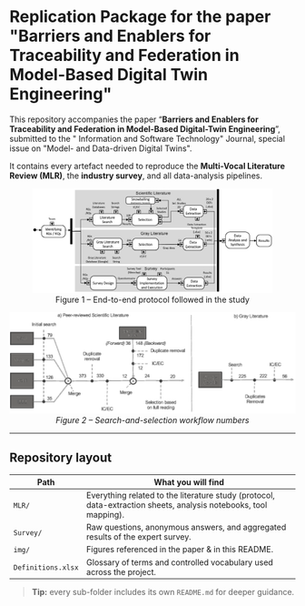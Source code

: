# Replication Package for the paper "Barriers and Enablers for Traceability and Federation in Model-Based Digital Twin Engineering"

This repository accompanies the paper “**Barriers and Enablers for Traceability and Federation in Model-Based Digital-Twin Engineering**”, submitted to the "
Information and Software Technology" Journal, special issue on "Model- and Data-driven Digital Twins".
 
It contains every artefact needed to reproduce the **Multi-Vocal Literature Review (MLR)**, the **industry survey**, and all data-analysis pipelines.

<figure style="text-align:center">
  <img src="img/protocol.png" alt="MLR protocol schematic">
  <figcaption>Figure 1 – End-to-end protocol followed in the study</figcaption>
</figure>

<p align="center">
  <img src="img/search-selection.png" alt="Search &amp; Selection workflow">
  <em>Figure 2 – Search-and-selection workflow numbers</em>
</p>

---

## Repository layout

| Path | What you will find |
| ---- | ------------------ |
| `MLR/` | Everything related to the literature study (protocol, data-extraction sheets, analysis notebooks, tool mapping). |
| `Survey/` | Raw questions, anonymous answers, and aggregated results of the expert survey. |
| `img/` | Figures referenced in the paper &amp; in this README. |
| `Definitions.xlsx` | Glossary of terms and controlled vocabulary used across the project. |

> **Tip:** every sub-folder includes its own `README.md` for deeper guidance.

